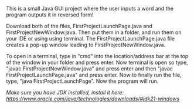 This is a small Java GUI project where the user inputs
a word and the program outputs it in reversed form!

Download both of the files, FirstProjectLaunchPage.java 
and FirstProjectNewWindow.java. Then put them in a folder, and run 
them on your IDE or using using terminal. The FirstProjectLaunchPage.java 
file creates a pop-up window leading to FirstProjectNewWindow.java.

To open in a terminal, type in "cmd" into the location/address bar at the top of the window in your folder and press enter. Now terminal is open so type, "javac FirstProjectNewWindow.java" and press enter and then "javac FirstProjectLaunchPage.java" and press enter. Now to finally run the file, type, "java FirstProjectLaunchPage". Now the program will run.

*Make sure you have JDK installed, install it here: https://www.oracle.com/java/technologies/downloads/#jdk21-windows* 
